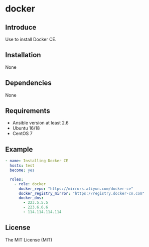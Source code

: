 # docker

## Introduce
Use to install Docker CE.

## Installation
None

## Dependencies
None

## Requirements
* Ansible version at least 2.6
* Ubuntu 16/18
* CentOS 7

## Example
```yaml
- name: Installing Docker CE
  hosts: test
  become: yes

  roles:
    - role: docker
      docker_repo: "https://mirrors.aliyun.com/docker-ce"
      docker_registry_mirror: "https://registry.docker-cn.com"
      docker_dns:
        - 223.5.5.5
        - 223.6.6.6
        - 114.114.114.114
```

## License
The MIT License (MIT)
